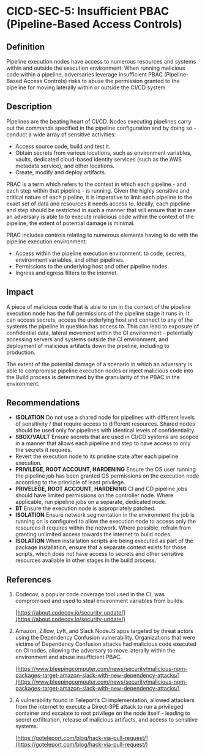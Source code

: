 # CICD-SEC-5: Insufficient PBAC (Pipeline-Based Access Controls)
## Definition

Pipeline execution nodes have access to numerous resources and systems within and outside the execution environment. When running malicious code within a pipeline, adversaries leverage insufficient PBAC (Pipeline-Based Access Controls) risks to abuse the permission granted to the pipeline for moving laterally within or outside the CI/CD system. 


## Description

Pipelines are the beating heart of CI/CD. Nodes executing pipelines carry out the commands specified in the pipeline configuration and by doing so - conduct a wide array of sensitive activities:



* Access source code, build and test it.
* Obtain secrets from various locations, such as environment variables, vaults, dedicated cloud-based identity services (such as the AWS metadata service), and other locations.
* Create, modify and deploy artifacts.

PBAC is a term which refers to the context in which each pipeline - and each step within that pipeline - is running. Given the highly sensitive and critical nature of each pipeline, it is imperative to limit each pipeline to the exact set of data and resources it needs access to. Ideally, each pipeline and step should be restricted in such a manner that will ensure that in case an adversary is able to to execute malicious code within the context of the pipeline, the extent of potential damage is minimal.

PBAC includes controls relating to numerous elements having to do with the pipeline execution environment:



* Access within the pipeline execution environment: to code, secrets, environment variables, and other pipelines.
* Permissions to the underlying host and other pipeline nodes.
* Ingress and egress filters to the internet. 


## Impact

A piece of malicious code that is able to run in the context of the pipeline execution node has the full permissions of the pipeline stage it runs in. It can access secrets, access the underlying host and connect to any of the systems the pipeline in question has access to. This can lead to exposure of confidential data, lateral movement within the CI environment - potentially accessing servers and systems outside the CI environment, and deployment of malicious artifacts down the pipeline, including to production.

The extent of the potential damage of a scenario in which an adversary is able to compromise pipeline execution nodes or inject malicious code into the Build process is determined by the granularity of the PBAC in the environment.

## Recommendations



* **ISOLATION** Do not use a shared node for pipelines with different levels of sensitivity / that require access to different resources. Shared nodes should be used only for pipelines with identical levels of confidentiality.
* **SBOX/VAULT** Ensure secrets that are used in CI/CD systems are scoped in a manner that allows each pipeline and step to have access to only the secrets it requires.
* Revert the execution node to its pristine state after each pipeline execution.
* **PRIVILEGE, ROOT ACCOUNT, HARDENING** Ensure the OS user running the pipeline job has been granted OS permissions on the execution node according to the principle of least privilege.
* **PRIVELEGE, ROOT ACCOUNT, HARDENING** CI and CD pipeline jobs should have limited permissions on the controller node. Where applicable, run pipeline jobs on a separate, dedicated node.
* **BT** Ensure the execution node is appropriately patched.
* **ISOLATION** Ensure network segmentation in the environment the job is running on is configured to allow the execution node to access only the resources it requires within the network. Where possible, refrain from granting unlimited access towards the internet to build nodes.
* **ISOLATION** When installation scripts are being executed as part of the package installation, ensure that a separate context exists for those scripts, which does not have access to secrets and other sensitive resources available in other stages in the build process.


## References



1. Codecov, a popular code coverage tool used in the CI, was compromised and used to steal environment variables from builds.

    [https://about.codecov.io/security-update/](https://about.codecov.io/security-update/)

2. Amazon, Zillow, Lyft, and Slack NodeJS apps targeted by threat actors using the Dependency Confusion vulnerability. Organizations that were victims of Dependency Confusion attacks had malicious code executed on CI nodes, allowing the adversary to move laterally within the environment and abuse insufficient PBAC.

    [https://www.bleepingcomputer.com/news/security/malicious-npm-packages-target-amazon-slack-with-new-dependency-attacks/](https://www.bleepingcomputer.com/news/security/malicious-npm-packages-target-amazon-slack-with-new-dependency-attacks/)

3. A vulnerability found in Teleport’s CI implementation, allowed attackers from the internet to execute a Direct-3PE attack to run a privileged container and escalate to root privilege on the node itself - leading to secret exfiltration, release of malicious artifacts, and access to sensitive systems.

    [https://goteleport.com/blog/hack-via-pull-request/](https://goteleport.com/blog/hack-via-pull-request/)
